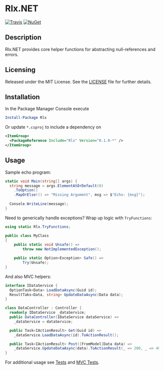 # Rlx.NET
[![Travis](https://img.shields.io/travis/joncloud/rlx-net.svg)](https://travis-ci.org/joncloud/rlx-net/)
[![NuGet](https://img.shields.io/nuget/v/Rlx.svg)](https://www.nuget.org/packages/Rlx/)

## Description
Rlx.NET provides core helper functions for abstracting null-references and errors.

## Licensing
Released under the MIT License.  See the [LICENSE][] file for further details.

[license]: LICENSE.md

## Installation
In the Package Manager Console execute

```powershell
Install-Package Rlx
```

Or update `*.csproj` to include a dependency on

```xml
<ItemGroup>
  <PackageReference Include="Rlx" Version="0.1.0-*" />
</ItemGroup>
```

## Usage
Sample echo program:
```csharp
static void Main(string[] args) {
  string message = args.ElementAtOrDefault(0)
    .ToOption()
    .MapOrElse(() => "Missing Argument", msg => $"Echo: {msg}");
  
  Console.WriteLine(message);
}
```

Need to generically handle exceptions? Wrap up logic with `TryFunctions`:
```csharp
using static Rlx.TryFunctions;

public class MyClass
{
    public static void Unsafe() =>
        throw new NotImplementedException();

    public static Option<Exception> Safe() =>
        Try(Unsafe);
}
```

And also MVC helpers:
```csharp
interface IDataService {
  OptionTask<Data> LoadDataAsync(Guid id);
  ResultTaks<Data, string> UpdateDataAsync(Data data);
}

class DataController : Controller {
  readonly IDataService _dataService;
  public DataController(IDataService dataService) =>
    _dataService = dataService;

  public Task<IActionResult> Get(Guid id) =>
    _dataService.LoadDataAsync(id).ToActionResult();

  public Task<IActionResult> Post([FromModel]Data data) =>
    _dataService.UpdateDataAsync(data).ToActionResult(_ => 200, _ => 400, x => Some(x));
}
```

For additional usage see [Tests][] and [MVC Tests][].

[Tests]: tests/Rlx.Tests
[MVC Tests]: tests/Rlx.MvcCore/Tests
